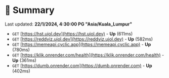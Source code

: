 # 📖 Summary
Last updated: **22/1/2024, 4:30:00 PG "Asia/Kuala_Lumpur"**

- `GET` [https://hst.ujol.dev](https://hst.ujol.dev) - **Up** (611ms)
- `GET` [https://reddviz.ujol.dev](https://reddviz.ujol.dev) - **Up** (582ms)
- `GET` [https://memeapi.cyclic.app](https://memeapi.cyclic.app) - **Up** (780ms)
- `GET` [https://klik.onrender.com/health](https://klik.onrender.com/health) - **Up** (361ms)
- `GET` [https://dumb.onrender.com](https://dumb.onrender.com) - **Up** (402ms)
